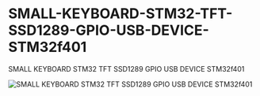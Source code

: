 # SMALL-KEYBOARD-STM32-TFT-SSD1289-GPIO-USB-DEVICE-STM32f401
SMALL KEYBOARD STM32 TFT SSD1289 GPIO USB DEVICE STM32f401

![SMALL KEYBOARD STM32 TFT SSD1289 GPIO USB DEVICE STM32f401](https://github.com/offpic/SMALL-KEYBOARD-STM32-TFT-SSD1289-GPIO-USB-DEVICE-STM32f401/assets/31142397/1a9266a4-6ce1-4315-b538-4138592db1b2)
